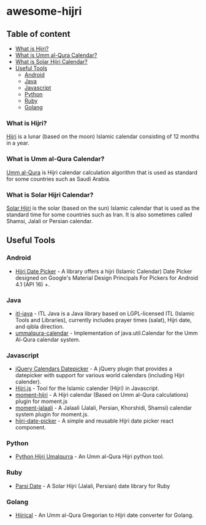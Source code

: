 # awesome-hijri

## Table of content
* [What is Hijri?](#what-is-hijri)
* [What is Umm al-Qura Calendar?](#what-is-umm-al-qura-calendar)
* [What is Solar Hijri Calendar?](#what-is-solar-hijri-calendar)
* [Useful Tools](#useful-tools)
  * [Android](#android)
  * [Java](#java)
  * [Javascript](#javascript)
  * [Python](#python)
  * [Ruby](#ruby)
  * [Golang](#golang)


### What is Hijri?
[Hijri](https://en.wikipedia.org/wiki/Islamic_calendar) is a lunar (based on the moon) Islamic calendar consisting of 12 months in a year.

### What is Umm al-Qura Calendar?
[Umm al-Qura](https://en.wikipedia.org/wiki/Islamic_calendar#Saudi_Arabia.27s_Umm_al-Qura_calendar) is Hijri calendar calculation algorithm that is used as standard for some countries such as Saudi Arabia.

### What is Solar Hijri Calendar?
[Solar Hijri](https://en.wikipedia.org/wiki/Solar_Hijri_calendar) is the solar (based on the sun) Islamic calendar that is used as the standard time for some countries such as Iran. It is also sometimes called Shamsi, Jalali or Persian calendar.

## Useful Tools

### Android
* [Hijri Date Picker](https://github.com/alhazmy13/HijriDatePicker) - A library offers a hijri (Islamic Calendar) Date Picker designed on Google's Material Design Principals For Pickers for Android 4.1 (API 16) +.

### Java
* [itl-java](https://github.com/fikr4n/itl-java) - ITL Java is a Java library based on LGPL-licensed ITL (Islamic Tools and Libraries), currently includes prayer times (salat), Hijri date, and qibla direction.
* [ummalqura-calendar](https://github.com/msarhan/ummalqura-calendar) - Implementation of java.util.Calendar for the Umm Al-Qura calendar system.

### Javascript
* [jQuery Calendars Datepicker](http://keith-wood.name/calendarsPicker.html) - A jQuery plugin that provides a datepicker with support for various world calendars (including Hijri calender).
* [Hijri.js](https://github.com/xsoh/Hijri.js) -  Tool for the Islamic calender (Hijri) in Javascript.
* [moment-hijri](https://github.com/xsoh/moment-hijri) -  A Hijri calendar (Based on Umm al-Qura calculations) plugin for moment.js
* [moment-jalaali](https://github.com/jalaali/moment-jalaali) - A Jalaali (Jalali, Persian, Khorshidi, Shamsi) calendar system plugin for moment.js.
* [hijri-date-picker](https://github.com/abublihi/hijir-date-picker) - A simple and reusable Hijri date picker react component.

### Python
* [Python Hijri Umalqurra](https://github.com/tytkal/python-hijiri-ummalqura) - An Umm al-Qura Hijri python tool.

### Ruby
* [Parsi Date](https://github.com/hzamani/parsi-date) - A Solar Hijri (Jalali, Persian) date library for Ruby

### Golang
* [Hijrical](https://github.com/saidalisamed/utils/tree/master/hijrical) - An Umm al-Qura Gregorian to Hijri date converter for Golang. 

